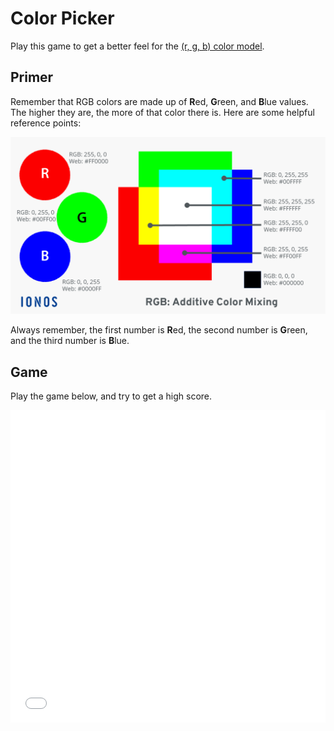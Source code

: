 # Color Picker
Play this game to get a better feel for the [(r, g, b) color model](https://en.wikipedia.org/wiki/RGB_color_model).

## Primer
Remember that RGB colors are made up of **R**ed, **G**reen, and **B**lue values. The higher they are, the more of that color there is. Here are some helpful reference points:

![](Assets/RgbColorMixing.png)

Always remember, the first number is **R**ed, the second number is **G**reen, and the third number is **B**lue.

## Game
Play the game below, and try to get a high score.

<iframe src="./Assets/ColorPicker/ColorPicker.html" width="100%" height="500" frameborder="0" marginwidth="0" marginheight="0" allowfullscreen></iframe>

